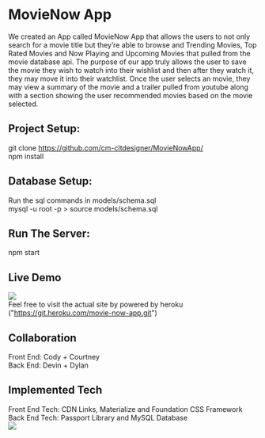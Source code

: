 # MovieNow App
We created an App called MovieNow App that allows the users to not only search for a movie title but they’re able to browse and Trending Movies, Top Rated Movies and Now Playing and Upcoming Movies that pulled from the movie database api. The purpose of our app truly allows the user to save the movie they wish to watch into their wishlist and then after they watch it, they may move it into their watchlist. Once the user selects an movie, they may view a summary of the movie and a trailer pulled from youtube along with a section showing the user recommended movies based on the movie selected.

## Project Setup:
git clone https://github.com/cm-cltdesigner/MovieNowApp/ <br>
npm install

## Database Setup:
Run the sql commands in models/schema.sql<br>
mysql -u root -p > source models/schema.sql

## Run The Server:
npm start

## Live Demo
<img src="https://media.giphy.com/media/ZbOaT2rrUly5dT3C4l/giphy.gif"><br>
Feel free to visit the actual site by powered by heroku ("https://git.heroku.com/movie-now-app.git")

## Collaboration
Front End: Cody + Courtney <br>
Back End: Devin + Dylan

## Implemented Tech
Front End Tech: CDN Links, Materialize and Foundation CSS Framework<br>
Back End Tech: Passport Library and MySQL Database
<br>
<img src="https://i.ibb.co/kxhRXjN/modified-logo.png">

